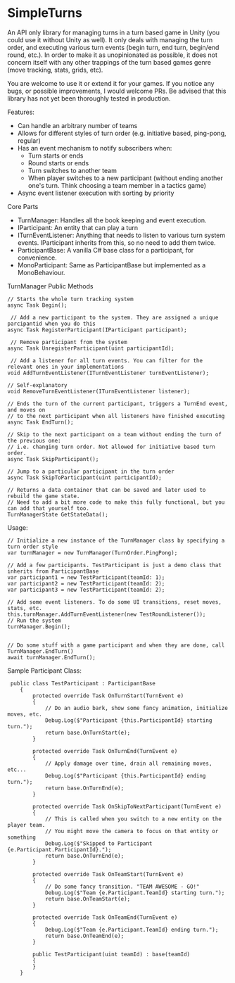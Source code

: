 # SimpleTurns
 An API only library for managing turns in a turn based game in Unity (you could use it without Unity as well). It only deals with managing the turn order, and executing various turn events (begin turn, end turn, begin/end round, etc.). In order to make it as unopinionated as possible, it does not concern itself with any other trappings of the turn based games genre (move tracking, stats, grids, etc).
 
 You are welcome to use it or extend it for your games. If you notice any bugs, or possible improvements, I would welcome PRs.
 Be advised that this library has not yet been thoroughly tested in production.
 
 
Features:
- Can handle an arbitrary number of teams
- Allows for different styles of turn order (e.g. initiative based, ping-pong, regular)
- Has an event mechanism to notify subscribers when:
  - Turn starts or ends
  - Round starts or ends
  - Turn switches to another team
  - When player switches to a new participant (without ending another one's turn. Think choosing a team member in a tactics game)
- Async event listener execution with sorting by priority   


Core Parts
- TurnManager: Handles all the book keeping and event execution.
- IParticipant: An entity that can play a turn
- ITurnEventListener: Anything that needs to listen to various turn system events. IParticipant inherits from this, so no need to add them twice.
- ParticipantBase: A vanilla C# base class for a participant, for convenience.
- MonoParticipant: Same as ParticipantBase but implemented as a MonoBehaviour.

TurnManager Public Methods
```
// Starts the whole turn tracking system
async Task Begin(); 

 // Add a new participant to the system. They are assigned a unique parcipantid when you do this
async Task RegisterParticipant(IParticipant participant);

 // Remove participant from the system
async Task UnregisterParticipant(uint participantId);

 // Add a listener for all turn events. You can filter for the relevant ones in your implementations
void AddTurnEventListener(ITurnEventListener turnEventListener);

// Self-explanatory
void RemoveTurnEventListener(ITurnEventListener listener);

// Ends the turn of the current participant, triggers a TurnEnd event, and moves on 
// to the next participant when all listeners have finished executing
async Task EndTurn(); 

// Skip to the next participant on a team without ending the turn of the previous one: 
// i.e. changing turn order. Not allowed for initiative based turn order.
async Task SkipParticipant(); 

// Jump to a particular participant in the turn order
async Task SkipToParticipant(uint participantId);

// Returns a data container that can be saved and later used to rebuild the game state.
// Need to add a bit more code to make this fully functional, but you can add that yourself too.
TurnManagerState GetStateData(); 
```


Usage:
```
// Initialize a new instance of the TurnManager class by specifying a turn order style
var turnManager = new TurnManager(TurnOrder.PingPong);

// Add a few participants. TestParticipant is just a demo class that inherits from ParticipantBase
var participant1 = new TestParticipant(teamId: 1);
var participant2 = new TestParticipant(teamId: 2);
var participant3 = new TestParticipant(teamId: 2);

// Add some event listeners. To do some UI transitions, reset moves, stats, etc.
this.turnManager.AddTurnEventListener(new TestRoundListener());
// Run the system
turnManager.Begin();


// Do some stuff with a game participant and when they are done, call TurnManager.EndTurn()
await turnManager.EndTurn();
```

Sample Participant Class:
```
 public class TestParticipant : ParticipantBase
    {
        protected override Task OnTurnStart(TurnEvent e)
        {
            // Do an audio bark, show some fancy animation, initialize moves, etc.
            Debug.Log($"Participant {this.ParticipantId} starting turn.");
            return base.OnTurnStart(e);
        }

        protected override Task OnTurnEnd(TurnEvent e)
        {
            // Apply damage over time, drain all remaining moves, etc...
            Debug.Log($"Participant {this.ParticipantId} ending turn.");
            return base.OnTurnEnd(e);
        }

        protected override Task OnSkipToNextParticipant(TurnEvent e)
        {
            // This is called when you switch to a new entity on the player team.
            // You might move the camera to focus on that entity or something
            Debug.Log($"Skipped to Participant {e.Participant.ParticipantId}.");
            return base.OnTurnEnd(e);
        }

        protected override Task OnTeamStart(TurnEvent e)
        {
            // Do some fancy transition. "TEAM AWESOME - GO!"
            Debug.Log($"Team {e.Participant.TeamId} starting turn.");
            return base.OnTeamStart(e);
        }

        protected override Task OnTeamEnd(TurnEvent e)
        {
            Debug.Log($"Team {e.Participant.TeamId} ending turn.");
            return base.OnTeamEnd(e);
        }

        public TestParticipant(uint teamId) : base(teamId)
        {
        }
    }
 ```
